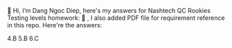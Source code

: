 👋 Hi, I’m Dang Ngoc Diep, here's my answers for Nashtech QC Rookies Testing levels homework: 👀 , I also added PDF file for requirement reference in this repo. Here're the answers:

4.B
5.B
6.C

